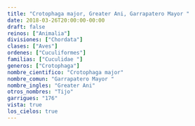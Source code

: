 ```yaml
---
title: "Crotophaga major, Greater Ani, Garrapatero Mayor "
date: 2018-03-26T20:00:00-00:00
draft: false
reinos: ["Animalia"]
divisiones: ["Chordata"]
clases: ["Aves"]
ordenes: ["Cuculiformes"]
familias: ["Cuculidae "]
generos: ["Crotophaga"]
nombre_cientifico: "Crotophaga major"
nombre_comun: "Garrapatero Mayor "
nombre_ingles: "Greater Ani"
otros_nombres: "Tijo"
garrigues: "176"
vista: true
los_cielos: true
---
```


